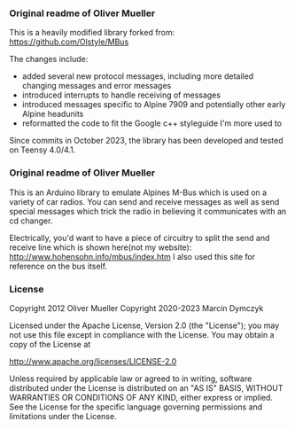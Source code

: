 ### Original readme of Oliver Mueller

This is a heavily modified library forked from:
https://github.com/Olstyle/MBus

The changes include:
* added several new protocol messages, including more detailed changing messages and error messages
* introduced interrupts to handle receiving of messages
* introduced messages specific to Alpine 7909 and potentially other early Alpine headunits
* reformatted the code to fit the Google c++ styleguide I'm more used to

Since commits in October 2023, the library has been developed and tested on Teensy 4.0/4.1.


### Original readme of Oliver Mueller

This is an Arduino library to emulate Alpines M-Bus which is used on a variety of car radios.
You can send and receive messages as well as send special messages which trick the radio in believing it communicates with an cd changer.

Electrically, you'd want to have a piece of circuitry to split the send and receive line which is shown here(not my website):
http://www.hohensohn.info/mbus/index.htm
I also used this site for reference on the bus itself.


### License

Copyright 2012 Oliver Mueller
Copyright 2020-2023 Marcin Dymczyk

Licensed under the Apache License, Version 2.0 (the "License");
you may not use this file except in compliance with the License.
You may obtain a copy of the License at

   http://www.apache.org/licenses/LICENSE-2.0

Unless required by applicable law or agreed to in writing, software
distributed under the License is distributed on an "AS IS" BASIS,
WITHOUT WARRANTIES OR CONDITIONS OF ANY KIND, either express or implied.
See the License for the specific language governing permissions and
limitations under the License.
